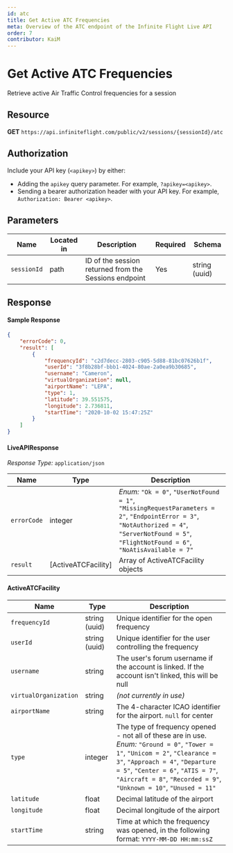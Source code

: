 ```yaml
---
id: atc
title: Get Active ATC Frequencies
meta: Overview of the ATC endpoint of the Infinite Flight Live API
order: 7
contributor: KaiM
---
```


# Get Active ATC Frequencies

Retrieve active Air Traffic Control frequencies for a session

## Resource

**GET** `https://api.infiniteflight.com/public/v2/sessions/{sessionId}/atc`

## Authorization

Include your API key (`<apikey>`) by either:

-   Adding the `apikey` query parameter. For example, `?apikey=<apikey>`.
-   Sending a bearer authorization header with your API key. For example, `Authorization: Bearer <apikey>`.

## Parameters

| Name        | Located in | Description                                           | Required | Schema        |
| ----------- | ---------- | ----------------------------------------------------- | -------- | ------------- |
| `sessionId` | path       | ID of the session returned from the Sessions endpoint | Yes      | string (uuid) |

## Response

#### Sample Response

```json
{
    "errorCode": 0,
    "result": [
        {
            "frequencyId": "c2d7decc-2803-c905-5d88-81bc07626b1f",
            "userId": "3f8b28bf-bbb1-4024-80ae-2a0ea9b30685",
            "username": "Cameron",
            "virtualOrganization": null,
            "airportName": "LEPA",
            "type": 1,
            "latitude": 39.551575,
            "longitude": 2.736811,
            "startTime": "2020-10-02 15:47:25Z"
        }
    ]
}
```

#### LiveAPIResponse

_Response Type:_ `application/json`

| Name        | Type                | Description                                                                                                                                                                                       |
| ----------- | ------------------- | ------------------------------------------------------------------------------------------------------------------------------------------------------------------------------------------------- |
| `errorCode` | integer             | _Enum:_ `"Ok = 0"`, `"UserNotFound = 1"`, `"MissingRequestParameters = 2"`, `"EndpointError = 3"`, `"NotAuthorized = 4"`, `"ServerNotFound = 5"`, `"FlightNotFound = 6"`, `"NoAtisAvailable = 7"` |
| `result`    | [ActiveATCFacility] | Array of ActiveATCFacility objects                                                                                                                                                                |

#### ActiveATCFacility

| Name                  | Type          | Description                                                                                                                                                                                                                                                                    |
| --------------------- | ------------- | ------------------------------------------------------------------------------------------------------------------------------------------------------------------------------------------------------------------------------------------------------------------------------ |
| `frequencyId`         | string (uuid) | Unique identifier for the open frequency                                                                                                                                                                                                                                       |
| `userId`              | string (uuid) | Unique identifier for the user controlling the frequency                                                                                                                                                                                                                       |
| `username`            | string        | The user's forum username if the account is linked. If the account isn't linked, this will be null                                                                                                                                                                             |
| `virtualOrganization` | string        | _(not currently in use)_                                                                                                                                                                                                                                                       |
| `airportName`         | string        | The 4-character ICAO identifier for the airport. `null` for center                                                                                                                                                                                                             |
| `type`                | integer       | The type of frequency opened - not all of these are in use. _Enum:_ `"Ground = 0"`, `"Tower = 1"`, `"Unicom = 2"`, `"Clearance = 3"`, `"Approach = 4"`, `"Departure = 5"`, `"Center = 6"`, `"ATIS = 7"`, `"Aircraft = 8"`, `"Recorded = 9"`, `"Unknown = 10"`, `"Unused = 11"` |
| `latitude`            | float         | Decimal latitude of the airport                                                                                                                                                                                                                                                |
| `longitude`           | float         | Decimal longitude of the airport                                                                                                                                                                                                                                               |
| `startTime `          | string        | Time at which the frequency was opened, in the following format: `YYYY-MM-DD HH:mm:ssZ`                                                                                                                                                                                        |
